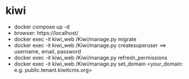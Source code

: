 # kiwi

- docker compose up -d
- browser: https://localhost/
- docker exec -it kiwi_web /Kiwi/manage.py migrate
- docker exec -it kiwi_web /Kiwi/manage.py createsuperuser ==> username, email, password
- docker exec -it kiwi_web /Kiwi/manage.py refresh_permissions
- docker exec -it kiwi_web /Kiwi/manage.py set_domain <your_domain: e.g. public.tenant.kiwitcms.org>
